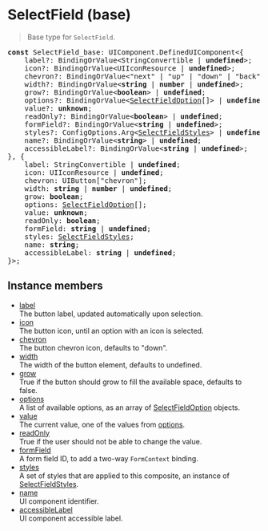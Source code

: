 # SelectField (base)

> Base type for `SelectField`.

<pre class="docgen_signature"><b>const</b> SelectField_base: UIComponent.DefinedUIComponent&lt;{<br>    label?: BindingOrValue&lt;StringConvertible | <b>undefined</b>&gt;;<br>    icon?: BindingOrValue&lt;UIIconResource | <b>undefined</b>&gt;;<br>    chevron?: BindingOrValue&lt;&quot;next&quot; | &quot;up&quot; | &quot;down&quot; | &quot;back&quot; | <b>undefined</b>&gt;;<br>    width?: BindingOrValue&lt;<b>string</b> | <b>number</b> | <b>undefined</b>&gt;;<br>    grow?: BindingOrValue&lt;<b>boolean</b>&gt; | <b>undefined</b>;<br>    options?: BindingOrValue&lt;<a href="SelectFieldOption.md">SelectFieldOption</a>[]&gt; | <b>undefined</b>;<br>    value?: <b>unknown</b>;<br>    readOnly?: BindingOrValue&lt;<b>boolean</b>&gt; | <b>undefined</b>;<br>    formField?: BindingOrValue&lt;<b>string</b> | <b>undefined</b>&gt;;<br>    styles?: ConfigOptions.Arg&lt;<a href="SelectFieldStyles.md">SelectFieldStyles</a>&gt; | <b>undefined</b>;<br>    name?: BindingOrValue&lt;<b>string</b>&gt; | <b>undefined</b>;<br>    accessibleLabel?: BindingOrValue&lt;<b>string</b> | <b>undefined</b>&gt;;<br>}, {<br>    label: StringConvertible | <b>undefined</b>;<br>    icon: UIIconResource | <b>undefined</b>;<br>    chevron: UIButton[&quot;chevron&quot;];<br>    width: <b>string</b> | <b>number</b> | <b>undefined</b>;<br>    grow: <b>boolean</b>;<br>    options: <a href="SelectFieldOption.md">SelectFieldOption</a>[];<br>    value: <b>unknown</b>;<br>    readOnly: <b>boolean</b>;<br>    formField: <b>string</b> | <b>undefined</b>;<br>    styles: <a href="SelectFieldStyles.md">SelectFieldStyles</a>;<br>    name: <b>string</b>;<br>    accessibleLabel: <b>string</b> | <b>undefined</b>;<br>}&gt;;</pre>

## Instance members

- [<!--{ref:property}-->label](SelectField_base_label.md) \
    The button label, updated automatically upon selection.
- [<!--{ref:property}-->icon](SelectField_base_icon.md) \
    The button icon, until an option with an icon is selected.
- [<!--{ref:property}-->chevron](SelectField_base_chevron.md) \
    The button chevron icon, defaults to "down".
- [<!--{ref:property}-->width](SelectField_base_width.md) \
    The width of the button element, defaults to undefined.
- [<!--{ref:property}-->grow](SelectField_base_grow.md) \
    True if the button should grow to fill the available space, defaults to false.
- [<!--{ref:property}-->options](SelectField_base_options.md) \
    A list of available options, as an array of [SelectFieldOption](SelectFieldOption.md) objects.
- [<!--{ref:property}-->value](SelectField_base_value.md) \
    The current value, one of the values from [options](SelectField_base_options.md).
- [<!--{ref:property}-->readOnly](SelectField_base_readOnly.md) \
    True if the user should not be able to change the value.
- [<!--{ref:property}-->formField](SelectField_base_formField.md) \
    A form field ID, to add a two-way `FormContext` binding.
- [<!--{ref:property}-->styles](SelectField_base_styles.md) \
    A set of styles that are applied to this composite, an instance of [SelectFieldStyles](SelectFieldStyles.md).
- [<!--{ref:property}-->name](SelectField_base_name.md) \
    UI component identifier.
- [<!--{ref:property}-->accessibleLabel](SelectField_base_accessibleLabel.md) \
    UI component accessible label.